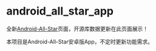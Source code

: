 # android_all_star_app

全新[Android-All-Star](http://39.97.67.178:8888/)页面，开源库数据更新在此页面展示！

本项目是Android-All-Star安卓版App，不定时更新功能需求。
